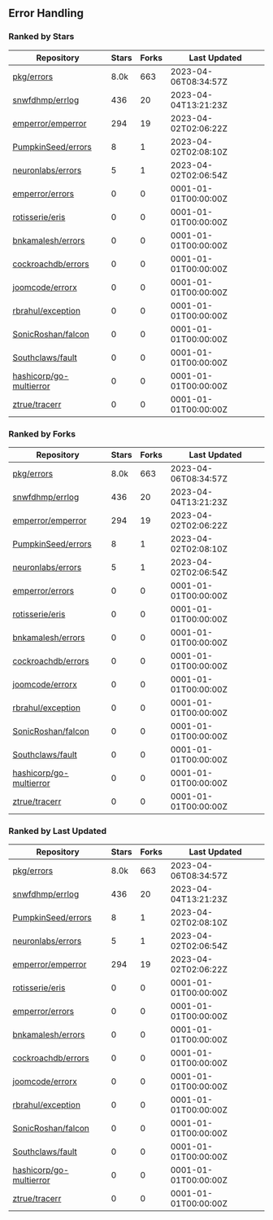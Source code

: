 ## Error Handling

### Ranked by Stars

| Repository | Stars | Forks | Last Updated |
|------------|-------|-------|--------------|
| [pkg/errors](https://github.com/pkg/errors) | 8.0k | 663 | 2023-04-06T08:34:57Z |
| [snwfdhmp/errlog](https://github.com/snwfdhmp/errlog) | 436 | 20 | 2023-04-04T13:21:23Z |
| [emperror/emperror](https://github.com/emperror/emperror) | 294 | 19 | 2023-04-02T02:06:22Z |
| [PumpkinSeed/errors](https://github.com/PumpkinSeed/errors) | 8 | 1 | 2023-04-02T02:08:10Z |
| [neuronlabs/errors](https://github.com/neuronlabs/errors) | 5 | 1 | 2023-04-02T02:06:54Z |
| [emperror/errors](https://github.com/emperror/errors) | 0 | 0 | 0001-01-01T00:00:00Z |
| [rotisserie/eris](https://github.com/rotisserie/eris) | 0 | 0 | 0001-01-01T00:00:00Z |
| [bnkamalesh/errors](https://github.com/bnkamalesh/errors) | 0 | 0 | 0001-01-01T00:00:00Z |
| [cockroachdb/errors](https://github.com/cockroachdb/errors) | 0 | 0 | 0001-01-01T00:00:00Z |
| [joomcode/errorx](https://github.com/joomcode/errorx) | 0 | 0 | 0001-01-01T00:00:00Z |
| [rbrahul/exception](https://github.com/rbrahul/exception) | 0 | 0 | 0001-01-01T00:00:00Z |
| [SonicRoshan/falcon](https://github.com/SonicRoshan/falcon) | 0 | 0 | 0001-01-01T00:00:00Z |
| [Southclaws/fault](https://github.com/Southclaws/fault) | 0 | 0 | 0001-01-01T00:00:00Z |
| [hashicorp/go-multierror](https://github.com/hashicorp/go-multierror) | 0 | 0 | 0001-01-01T00:00:00Z |
| [ztrue/tracerr](https://github.com/ztrue/tracerr) | 0 | 0 | 0001-01-01T00:00:00Z |

### Ranked by Forks

| Repository | Stars | Forks | Last Updated |
|------------|-------|-------|--------------|
| [pkg/errors](https://github.com/pkg/errors) | 8.0k | 663 | 2023-04-06T08:34:57Z |
| [snwfdhmp/errlog](https://github.com/snwfdhmp/errlog) | 436 | 20 | 2023-04-04T13:21:23Z |
| [emperror/emperror](https://github.com/emperror/emperror) | 294 | 19 | 2023-04-02T02:06:22Z |
| [PumpkinSeed/errors](https://github.com/PumpkinSeed/errors) | 8 | 1 | 2023-04-02T02:08:10Z |
| [neuronlabs/errors](https://github.com/neuronlabs/errors) | 5 | 1 | 2023-04-02T02:06:54Z |
| [emperror/errors](https://github.com/emperror/errors) | 0 | 0 | 0001-01-01T00:00:00Z |
| [rotisserie/eris](https://github.com/rotisserie/eris) | 0 | 0 | 0001-01-01T00:00:00Z |
| [bnkamalesh/errors](https://github.com/bnkamalesh/errors) | 0 | 0 | 0001-01-01T00:00:00Z |
| [cockroachdb/errors](https://github.com/cockroachdb/errors) | 0 | 0 | 0001-01-01T00:00:00Z |
| [joomcode/errorx](https://github.com/joomcode/errorx) | 0 | 0 | 0001-01-01T00:00:00Z |
| [rbrahul/exception](https://github.com/rbrahul/exception) | 0 | 0 | 0001-01-01T00:00:00Z |
| [SonicRoshan/falcon](https://github.com/SonicRoshan/falcon) | 0 | 0 | 0001-01-01T00:00:00Z |
| [Southclaws/fault](https://github.com/Southclaws/fault) | 0 | 0 | 0001-01-01T00:00:00Z |
| [hashicorp/go-multierror](https://github.com/hashicorp/go-multierror) | 0 | 0 | 0001-01-01T00:00:00Z |
| [ztrue/tracerr](https://github.com/ztrue/tracerr) | 0 | 0 | 0001-01-01T00:00:00Z |

### Ranked by Last Updated

| Repository | Stars | Forks | Last Updated |
|------------|-------|-------|--------------|
| [pkg/errors](https://github.com/pkg/errors) | 8.0k | 663 | 2023-04-06T08:34:57Z |
| [snwfdhmp/errlog](https://github.com/snwfdhmp/errlog) | 436 | 20 | 2023-04-04T13:21:23Z |
| [PumpkinSeed/errors](https://github.com/PumpkinSeed/errors) | 8 | 1 | 2023-04-02T02:08:10Z |
| [neuronlabs/errors](https://github.com/neuronlabs/errors) | 5 | 1 | 2023-04-02T02:06:54Z |
| [emperror/emperror](https://github.com/emperror/emperror) | 294 | 19 | 2023-04-02T02:06:22Z |
| [rotisserie/eris](https://github.com/rotisserie/eris) | 0 | 0 | 0001-01-01T00:00:00Z |
| [emperror/errors](https://github.com/emperror/errors) | 0 | 0 | 0001-01-01T00:00:00Z |
| [bnkamalesh/errors](https://github.com/bnkamalesh/errors) | 0 | 0 | 0001-01-01T00:00:00Z |
| [cockroachdb/errors](https://github.com/cockroachdb/errors) | 0 | 0 | 0001-01-01T00:00:00Z |
| [joomcode/errorx](https://github.com/joomcode/errorx) | 0 | 0 | 0001-01-01T00:00:00Z |
| [rbrahul/exception](https://github.com/rbrahul/exception) | 0 | 0 | 0001-01-01T00:00:00Z |
| [SonicRoshan/falcon](https://github.com/SonicRoshan/falcon) | 0 | 0 | 0001-01-01T00:00:00Z |
| [Southclaws/fault](https://github.com/Southclaws/fault) | 0 | 0 | 0001-01-01T00:00:00Z |
| [hashicorp/go-multierror](https://github.com/hashicorp/go-multierror) | 0 | 0 | 0001-01-01T00:00:00Z |
| [ztrue/tracerr](https://github.com/ztrue/tracerr) | 0 | 0 | 0001-01-01T00:00:00Z |

